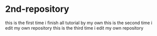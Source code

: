 # 2nd-repository
this is the first time i finish all tutorial by my own
this is the second time i edit my own repository
this is the third time i edit my own repository
